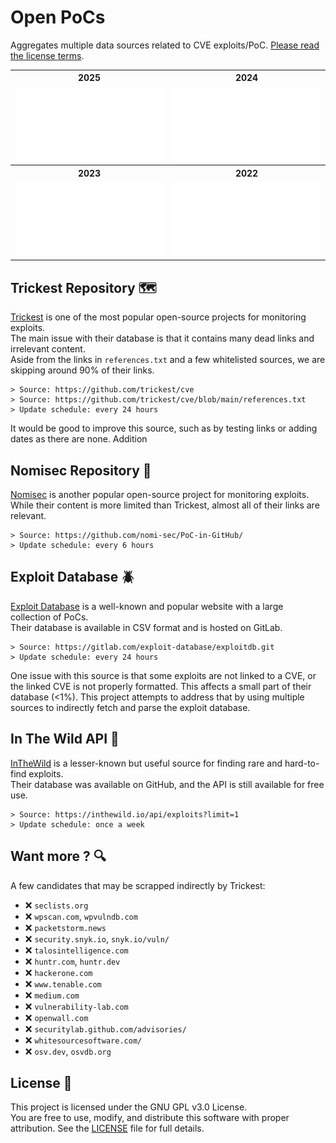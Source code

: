 # Open PoCs [<img src="https://github.com/oneaudit/openpoc/actions/workflows/main.yaml/badge.svg" alt="" align="right">](https://github.com/oneaudit/openpoc/actions/workflows/main.yaml)

Aggregates multiple data sources related to CVE exploits/PoC. [Please read the license terms](#license-).

<table>
  <tr>
    <th align="center">2025</th>
    <th align="center">2024</th>
  </tr>
  <tr>
    <td align="center">
      <img alt="" width="400" src=".github/images/2025.svg" alt=""/>
    </td>
    <td align="center">
      <img alt="" width="400" src=".github/images/2024.svg" alt=""/>
    </td>
  </tr>
  <tr>
    <th align="center">2023</th>
    <th align="center">2022</th>
  </tr>
  <tr>
    <td align="center">
      <img alt="" width="400" src=".github/images/2023.svg" alt=""/>
    </td>
    <td align="center">
      <img alt="" width="400" src=".github/images/2022.svg" alt=""/>
    </td>
  </tr>
</table>

## Trickest Repository 🗺️

[Trickest](https://github.com/trickest/cve) is one of the most popular open-source projects for monitoring exploits.<br>
The main issue with their database is that it contains many dead links and irrelevant content.<br>
Aside from the links in `references.txt` and a few whitelisted sources, we are skipping around 90% of their links.<br>

```
> Source: https://github.com/trickest/cve
> Source: https://github.com/trickest/cve/blob/main/references.txt
> Update schedule: every 24 hours
```

It would be good to improve this source, such as by testing links or adding dates as there are none. Addition

## Nomisec Repository 👑

[Nomisec](https://github.com/nomi-sec/PoC-in-GitHub/) is another popular open-source project for monitoring exploits.<br>
 While their content is more limited than Trickest, almost all of their links are relevant.

```
> Source: https://github.com/nomi-sec/PoC-in-GitHub/
> Update schedule: every 6 hours
```

## Exploit Database 🪲

[Exploit Database](https://www.exploit-db.com/) is a well-known and popular website with a large collection of PoCs.<br>
Their database is available in CSV format and is hosted on GitLab.

```
> Source: https://gitlab.com/exploit-database/exploitdb.git
> Update schedule: every 24 hours
```

One issue with this source is that some exploits are not linked to a CVE, or the linked CVE is not properly formatted. This affects a small part of their database (<1%). This project attempts to address that by using multiple sources to indirectly fetch and parse the exploit database.

## In The Wild API 🫏

[InTheWild](https://inthewild.io/) is a lesser-known but useful source for finding rare and hard-to-find exploits.<br>
Their database was available on GitHub, and the API is still available for free use.

```
> Source: https://inthewild.io/api/exploits?limit=1
> Update schedule: once a week
```

## Want more ? 🔍

A few candidates that may be scrapped indirectly by Trickest:

* ❌ `seclists.org`
* ❌ `wpscan.com`, `wpvulndb.com`
* ❌ `packetstorm.news`
* ❌ `security.snyk.io`, `snyk.io/vuln/`
* ❌ `talosintelligence.com`
* ❌ `huntr.com`, `huntr.dev`
* ❌ `hackerone.com`
* ❌ `www.tenable.com`
* ❌ `medium.com`
* ❌ `vulnerability-lab.com`
* ❌ `openwall.com`
* ❌ `securitylab.github.com/advisories/`
* ❌ `whitesourcesoftware.com/`
* ❌ `osv.dev`, `osvdb.org`

## License 📄

This project is licensed under the GNU GPL v3.0 License.<br>
You are free to use, modify, and distribute this software with proper attribution. See the [LICENSE](LICENSE) file for full details.
